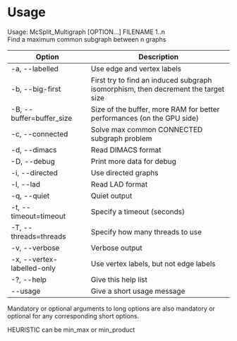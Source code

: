 # Usage
Usage: McSplit_Multigraph [OPTION...] FILENAME 1..n  
Find a maximum common subgraph between n graphs

| Option                      | Description                                                                       |
|-----------------------------|-----------------------------------------------------------------------------------|
| -a, --labelled              | Use edge and vertex labels                                                        |
| -b, --big-first             | First try to find an induced subgraph isomorphism, then decrement the target size |
| -B, --buffer=buffer_size    | Size of the buffer, more RAM for better performances (on the GPU side)            |
| -c, --connected             | Solve max common CONNECTED subgraph problem                                       |
| -d, --dimacs                | Read DIMACS format                                                                |
| -D, --debug                 | Print more data for debug                                                         |
| -i, --directed              | Use directed graphs                                                               |
| -l, --lad                   | Read LAD format                                                                   |
| -q, --quiet                 | Quiet output                                                                      |
| -t, --timeout=timeout       | Specify a timeout (seconds)                                                       |
| -T, --threads=threads       | Specify how many threads to use                                                   |
| -v, --verbose               | Verbose output                                                                    |
| -x, --vertex-labelled-only  | Use vertex labels, but not edge labels                                            |
| -?, --help                  | Give this help list                                                               |
| --usage                     | Give a short usage message                                                        |

Mandatory or optional arguments to long options are also mandatory or optional for any corresponding short options.

HEURISTIC can be min_max or min_product
